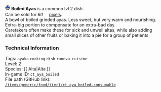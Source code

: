 ![ ](https://raw.githubusercontent.com/Ceterai/Enternia/main/items/generic/food/tier1/ct_aya_boiled.png) **Boiled Ayas** is a common lvl.2 dish.  
Can be sold for *60* <img src="https://starbounder.org/mediawiki/images/2/21/Pixel.png" width="12" height="16"/> [pixels](https://starbounder.org/Pixel).  
A bowl of boiled grinded ayas. Less sweet, but very warm and nourishing. Extra-big portion to compensate for an extra-bad day.  
Caretakers often make these for sick and unwell altas, while also adding small slices of other fruits or baking it into a pie for a group of petients.

### Technical Information

Tags: `ayaka` `cooking` `dish` `runeva_cuisine`  
Level: 2  
Species: [[ Alta|Alta ]]  
In-game ID: `ct_aya_boiled`  
File path (GitHub link): [`/items/generic/food/tier1/ct_aya_boiled.consumable`](https://github.com/Ceterai/Enternia/blob/main/items/generic/food/tier1/ct_aya_boiled.consumable)
